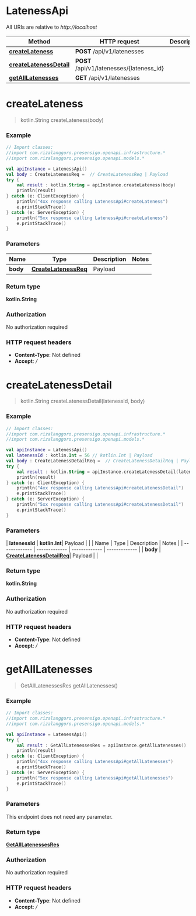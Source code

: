# LatenessApi

All URIs are relative to *http://localhost*

| Method | HTTP request | Description |
| ------------- | ------------- | ------------- |
| [**createLateness**](LatenessApi.md#createLateness) | **POST** /api/v1/latenesses |  |
| [**createLatenessDetail**](LatenessApi.md#createLatenessDetail) | **POST** /api/v1/latenesses/{lateness_id} |  |
| [**getAllLatenesses**](LatenessApi.md#getAllLatenesses) | **GET** /api/v1/latenesses |  |


<a id="createLateness"></a>
# **createLateness**
> kotlin.String createLateness(body)



### Example
```kotlin
// Import classes:
//import com.rizalanggoro.presensigo.openapi.infrastructure.*
//import com.rizalanggoro.presensigo.openapi.models.*

val apiInstance = LatenessApi()
val body : CreateLatenessReq =  // CreateLatenessReq | Payload
try {
    val result : kotlin.String = apiInstance.createLateness(body)
    println(result)
} catch (e: ClientException) {
    println("4xx response calling LatenessApi#createLateness")
    e.printStackTrace()
} catch (e: ServerException) {
    println("5xx response calling LatenessApi#createLateness")
    e.printStackTrace()
}
```

### Parameters
| Name | Type | Description  | Notes |
| ------------- | ------------- | ------------- | ------------- |
| **body** | [**CreateLatenessReq**](CreateLatenessReq.md)| Payload | |

### Return type

**kotlin.String**

### Authorization

No authorization required

### HTTP request headers

 - **Content-Type**: Not defined
 - **Accept**: */*

<a id="createLatenessDetail"></a>
# **createLatenessDetail**
> kotlin.String createLatenessDetail(latenessId, body)



### Example
```kotlin
// Import classes:
//import com.rizalanggoro.presensigo.openapi.infrastructure.*
//import com.rizalanggoro.presensigo.openapi.models.*

val apiInstance = LatenessApi()
val latenessId : kotlin.Int = 56 // kotlin.Int | Payload
val body : CreateLatenessDetailReq =  // CreateLatenessDetailReq | Payload
try {
    val result : kotlin.String = apiInstance.createLatenessDetail(latenessId, body)
    println(result)
} catch (e: ClientException) {
    println("4xx response calling LatenessApi#createLatenessDetail")
    e.printStackTrace()
} catch (e: ServerException) {
    println("5xx response calling LatenessApi#createLatenessDetail")
    e.printStackTrace()
}
```

### Parameters
| **latenessId** | **kotlin.Int**| Payload | |
| Name | Type | Description  | Notes |
| ------------- | ------------- | ------------- | ------------- |
| **body** | [**CreateLatenessDetailReq**](CreateLatenessDetailReq.md)| Payload | |

### Return type

**kotlin.String**

### Authorization

No authorization required

### HTTP request headers

 - **Content-Type**: Not defined
 - **Accept**: */*

<a id="getAllLatenesses"></a>
# **getAllLatenesses**
> GetAllLatenessesRes getAllLatenesses()



### Example
```kotlin
// Import classes:
//import com.rizalanggoro.presensigo.openapi.infrastructure.*
//import com.rizalanggoro.presensigo.openapi.models.*

val apiInstance = LatenessApi()
try {
    val result : GetAllLatenessesRes = apiInstance.getAllLatenesses()
    println(result)
} catch (e: ClientException) {
    println("4xx response calling LatenessApi#getAllLatenesses")
    e.printStackTrace()
} catch (e: ServerException) {
    println("5xx response calling LatenessApi#getAllLatenesses")
    e.printStackTrace()
}
```

### Parameters
This endpoint does not need any parameter.

### Return type

[**GetAllLatenessesRes**](GetAllLatenessesRes.md)

### Authorization

No authorization required

### HTTP request headers

 - **Content-Type**: Not defined
 - **Accept**: */*

